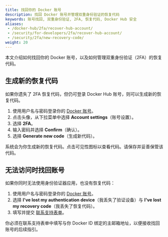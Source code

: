 ```yaml
---
title: 找回你的 Docker 账号
description: 找回 Docker 账号并管理双重身份验证的恢复代码
keywords: 账号找回, 双重身份验证, 2FA, 恢复代码, Docker Hub 安全
aliases:
 - /docker-hub/2fa/recover-hub-account/
 - /security/for-developers/2fa/recover-hub-account/
 - /security/2fa/new-recovery-code/
weight: 20
---
```


本文介绍如何找回你的 Docker 账号，以及如何管理双重身份验证（2FA）的恢复代码。

## 生成新的恢复代码

如果你遗失了 2FA 恢复代码，但仍可登录 Docker Hub 账号，则可以生成新的恢复代码。

1. 使用用户名与密码登录你的 [Docker 账号](https://app.docker.com/login)。
1. 点击头像，从下拉菜单中选择 **Account settings**（账号设置）。
1. 选择 **2FA**。
1. 输入密码并选择 **Confirm**（确认）。
1. 选择 **Generate new code**（生成新代码）。

系统会为你生成新的恢复代码。点击可见性图标以查看代码。请保存并妥善保管该代码。

## 无法访问时找回账号

如果你同时无法使用身份验证器应用，也没有恢复代码：

1. 使用用户名与密码登录你的 [Docker 账号](https://app.docker.com/login)。
1. 选择 **I've lost my authentication device**（我丢失了验证设备）与 **I've lost my recovery code**（我丢失了恢复代码）。
1. 填写并提交 [联系支持表单](https://hub.docker.com/support/contact/?category=2fa-lockout)。

你必须在联系支持表单中填写与你 Docker ID 绑定的主邮箱地址，以便接收找回账号的后续指引。
